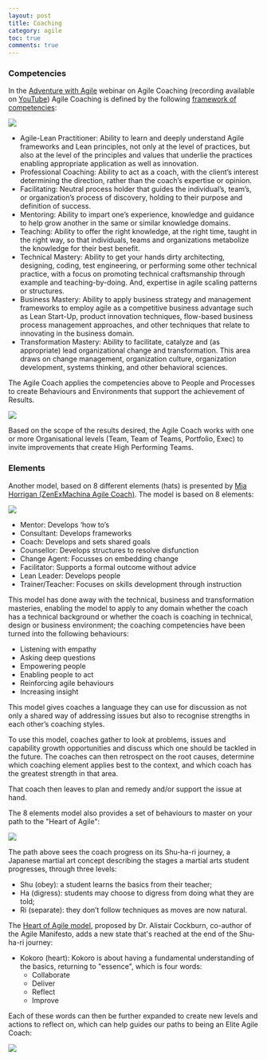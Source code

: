 ```yaml
---
layout: post
title: Coaching
category: agile
toc: true
comments: true
---
```


### Competencies

In the [Adventure with Agile](https://www.adventureswithagile.com) webinar on Agile Coaching (recording available on [YouTube](https://www.youtube.com/watch?v=pReBVbJFRBU)) Agile Coaching is defined by the following [framework of competencies](http://agilecoachinginstitute.com/agile-coaching-resources/):

<img src="{{site.url}}/{{site.images}}/software-development/agile-coach-competencies.jpg">

- Agile-Lean Practitioner: Ability to learn and deeply understand Agile frameworks and Lean principles, not only at the level of practices, but also at the level of the principles and values that underlie the practices enabling appropriate application as well as innovation.
- Professional Coaching: Ability to act as a coach, with the client’s interest determining the direction, rather than the coach’s expertise or opinion.
- Facilitating: Neutral process holder that guides the individual’s, team’s, or organization’s process of discovery, holding to their purpose and definition of success.
- Mentoring: Ability to impart one’s experience, knowledge and guidance to help grow another in the same or similar knowledge domains.
- Teaching: Ability to offer the right knowledge, at the right time, taught in the right way, so that individuals, teams and organizations metabolize the knowledge for their best benefit.
- Technical Mastery: Ability to get your hands dirty architecting, designing, coding, test engineering, or performing some other technical practice, with a focus on promoting technical craftsmanship through example and teaching-by-doing. And, expertise in agile scaling patterns or structures.
- Business Mastery: Ability to apply business strategy and management frameworks to employ agile as a competitive business advantage such as Lean Start-Up, product innovation techniques, flow-based business process management approaches, and other techniques that relate to innovating in the business domain.
- Transformation Mastery: Ability to facilitate, catalyze and (as appropriate) lead organizational change and transformation. This area draws on change management, organization culture, organization development, systems thinking, and other behavioral sciences.

The Agile Coach applies the competencies above to People and Processes to create Behaviours and Environments that support the achievement of Results.

<img src="{{site.url}}/{{site.images}}/software-development/agile-coach-where.png">

Based on the scope of the results desired, the Agile Coach works with one or more Organisational levels (Team, Team of Teams, Portfolio, Exec) to invite improvements that create High Performing Teams.

### Elements

Another model, based on 8 different elements (hats) is presented by [Mia Horrigan (ZenExMachina Agile Coach)](https://zenexmachina.wordpress.com/2016/05/01/confressions-of-a-scrum-mum-how-the-short-term-heroics-dont-scale/). The model is based on 8 elements:

<img src="{{site.url}}/{{site.images}}/software-development/agile-coach-elements.png">

- Mentor: Develops ‘how to’s
- Consultant: Develops frameworks
- Coach: Develops and sets shared goals
- Counsellor: Develops structures to resolve disfunction
- Change Agent: Focusses on embedding change
- Facilitator: Supports a formal outcome without advice
- Lean Leader: Develops people
- Trainer/Teacher: Focuses on skills development through instruction

This model has done away with the technical, business and transformation masteries, enabling the model to apply to any domain whether the coach has a technical background or whether the coach is coaching in technical, design or business environment; the coaching competencies have been turned into the following behaviours:

- Listening with empathy
- Asking deep questions
- Empowering people
- Enabling people to act
- Reinforcing agile behaviours
- Increasing insight

This model gives coaches a language they can use for discussion as not only a shared way of addressing issues but also to recognise strengths in each other’s coaching styles.

To use this model, coaches gather to look at problems, issues and capability growth opportunities and discuss which one should be tackled in the future. The coaches can then retrospect on the root causes, determine which coaching element applies best to the context, and which coach has the greatest strength in that area.

That coach then leaves to plan and remedy and/or support the issue at hand.

The 8 elements model also provides a set of behaviours to master on your path to the "Heart of Agile":

<img src="{{site.url}}/{{site.images}}/software-development/agile-coach-heart-of-agile-path.png">

The path above sees the coach progress on its Shu-ha-ri journey, a Japanese martial art concept describing the stages a martial arts student progresses, through three levels:

- Shu (obey): a student learns the basics from their teacher;
- Ha (digress): students may choose to digress from doing what they are told;
- Ri (separate): they don’t follow techniques as moves are now natural.

The [Heart of Agile model](http://heartofagile.com/?p=97), proposed by Dr. Alistair Cockburn, co-author of the Agile Manifesto, adds a new state that's reached at the end of the Shu-ha-ri journey:

- Kokoro (heart): Kokoro is about having a fundamental understanding of the basics, returning to "essence", which is four words:
  - Collaborate
  - Deliver
  - Reflect
  - Improve

Each of these words can then be further expanded to create new levels and actions to reflect on, which can help guides our paths to being an Elite Agile Coach:

<img src="{{site.url}}/{{site.images}}/software-development/agile-coach-heart-of-agile.png">
